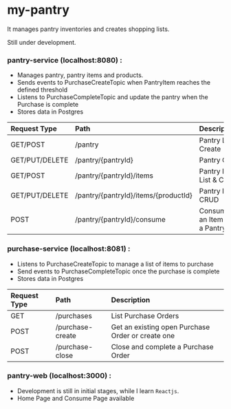 # my-pantry

It manages pantry inventories and creates shopping lists.

Still under development.

### pantry-service (localhost:8080) :

- Manages pantry, pantry items and products.
- Sends events to PurchaseCreateTopic when PantryItem reaches the defined threshold
- Listens to PurchaseCompleteTopic and update the pantry when the Purchase is complete
- Stores data in Postgres

| Request Type |  Path                    | Description          |
|:-------------|:-------------------------|:---------------------|
|GET/POST|/pantry|Pantry List & Create|
|GET/PUT/DELETE|/pantry/{pantryId}|Pantry CRUD|
|GET/POST|/pantry/{pantryId}/items|Pantry Items List & Create|
|GET/PUT/DELETE|/pantry/{pantryId}/items/{productId}| Pantry Items CRUD|
|POST|/pantry/{pantryId}/consume| Consume/Use an Item from a Pantry|

### purchase-service (localhost:8081) :

- Listens to PurchaseCreateTopic to manage a list of items to purchase
- Send events to PurchaseCompleteTopic once the purchase is complete
- Stores data in Postgres

| Request Type | Path                     | Description          |
|:-------------|:-------------------------|:---------------------|
| GET| /purchases | List Purchase Orders|
| POST| /purchase-create | Get an existing open Purchase Order or create one|
| POST| /purchase-close  | Close and complete a Purchase Order|

### pantry-web (localhost:3000) :

- Development is still in initial stages, while I learn `Reactjs`.
- Home Page and Consume Page available
  
